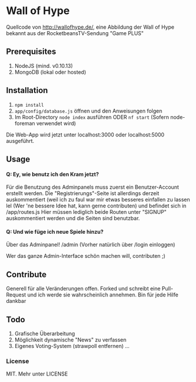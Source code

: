 # Wall of Hype

Quellcode von http://wallofhype.de/, eine Abbildung der Wall of Hype bekannt aus der RocketbeansTV-Sendung "Game PLUS"

## Prerequisites

1. NodeJS (mind. v0.10.13)
2. MongoDB (lokal oder hosted)

## Installation

1. ```npm install```
2. ```app/config/database.js``` öffnen und den Anweisungen folgen
3. Im Root-Directory ```node index``` ausführen ODER ```nf start``` (Sofern node-foreman verwendet wird)

Die Web-App wird jetzt unter localhost:3000 oder localhost:5000 ausgeführt.

## Usage

#### Q: Ey, wie benutz ich den Kram jetzt?

Für die Benutzung des Adminpanels muss zuerst ein Benutzer-Account erstellt werden. Die "Registrierungs"-Seite ist allerdings derzeit auskommentiert (weil ich zu faul war mir etwas besseres einfallen zu lassen lel (Wer 'ne bessere Idee hat, kann gerne contributen) und befindet sich in /app/routes.js
Hier müssen lediglich beide Routen unter "SIGNUP" auskommentiert werden und die Seiten sind benutzbar.

#### Q: Und wie füge ich neue Spiele hinzu?

Über das Adminpanel! /admin (Vorher natürlich über /login einloggen)

Wer das ganze Admin-Interface schön machen will, contributen ;) 


## Contribute

Generell für alle Veränderungen offen. Forked und schreibt eine Pull-Request und ich werde sie wahrscheinlich annehmen. Bin für jede Hilfe dankbar

## Todo

1. Grafische Überarbeitung
2. Möglichkeit dynamische "News" zu verfassen 
3. Eigenes Voting-System (strawpoll entfernen)
...


### License

MIT. Mehr unter LICENSE
